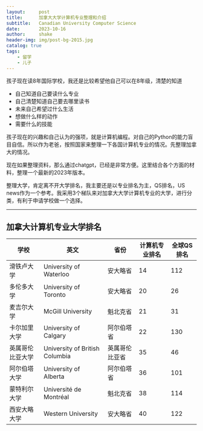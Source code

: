 ```yaml
---
layout:     post
title:      加拿大大学计算机专业整理和介绍
subtitle:   Canadian University Computer Science
date:       2023-10-16
author:     shake
header-img: img/post-bg-2015.jpg
catalog: true
tags:
    - 留学
    - 儿子
---
```


孩子现在读8年国际学校，我还是比较希望他自己可以在8年级，清楚的知道
* 自己知道自己要读什么专业
* 自己清楚知道自己要去哪里读书
* 未来自己希望过什么生活
* 想做什么样的动作
* 需要什么的技能

孩子现在的兴趣和自己认为的强项，就是计算机编程。对自己的Python的能力盲目自信。所以作为老爸，按照国家来整理一下各国计算机专业的情况。先整理加拿大的情况。

现在如果整理资料，那么通过chatgpt，已经是非常方便。这里结合各个方面的材料，整理一个最新的2023年版本。

整理大学，肯定离不开大学排名，我主要还是以专业排名为主，QS排名，US news作为一个参考。我采用3个梯队来对加拿大大学计算机专业的大学，进行分类，有利于申请学校做一个选择。

---
## 加拿大计算机专业大学排名

| 学校 | 英文 | 省份 | 计算机专业排名 | 全球QS排名 |
|---|---|---|---|---|
| 滑铁卢大学 | University of Waterloo | 安大略省 | 14 | 112 |
| 多伦多大学 | University of Toronto | 安大略省 | 20 | 26 |
| 麦吉尔大学 | McGill University | 魁北克省 | 21 | 31 |
| 卡尔加里大学 | University of Calgary | 阿尔伯塔省 | 22 | 130 |
| 英属哥伦比亚大学 | University of British Columbia | 英属哥伦比亚省 | 35 | 46 |
| 阿尔伯塔大学 | University of Alberta | 阿尔伯塔省 | 36 | 101 |
| 蒙特利尔大学 | Université de Montréal | 魁北克省 | 38 | 114 |
| 西安大略大学 | Western University | 安大略省 | 40 | 122 |